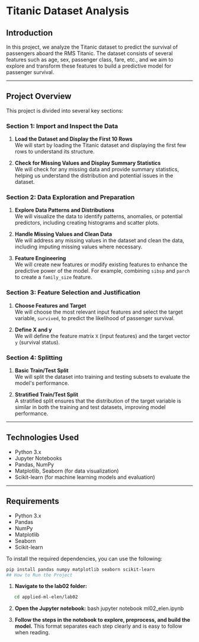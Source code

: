 # Titanic Dataset Analysis

## Introduction

In this project, we analyze the Titanic dataset to predict the survival of passengers aboard the RMS Titanic. The dataset consists of several features such as age, sex, passenger class, fare, etc., and we aim to explore and transform these features to build a predictive model for passenger survival.

---

## Project Overview

This project is divided into several key sections:

### Section 1: Import and Inspect the Data

1. **Load the Dataset and Display the First 10 Rows**  
   We will start by loading the Titanic dataset and displaying the first few rows to understand its structure.

2. **Check for Missing Values and Display Summary Statistics**  
   We will check for any missing data and provide summary statistics, helping us understand the distribution and potential issues in the dataset.

### Section 2: Data Exploration and Preparation

1. **Explore Data Patterns and Distributions**  
   We will visualize the data to identify patterns, anomalies, or potential predictors, including creating histograms and scatter plots.

2. **Handle Missing Values and Clean Data**  
   We will address any missing values in the dataset and clean the data, including imputing missing values where necessary.

3. **Feature Engineering**  
   We will create new features or modify existing features to enhance the predictive power of the model. For example, combining `sibsp` and `parch` to create a `family_size` feature.

### Section 3: Feature Selection and Justification

1. **Choose Features and Target**  
   We will choose the most relevant input features and select the target variable, `survived`, to predict the likelihood of passenger survival.

2. **Define X and y**  
   We will define the feature matrix `X` (input features) and the target vector `y` (survival status).

### Section 4: Splitting

1. **Basic Train/Test Split**  
   We will split the dataset into training and testing subsets to evaluate the model's performance.

2. **Stratified Train/Test Split**  
   A stratified split ensures that the distribution of the target variable is similar in both the training and test datasets, improving model performance.

---

## Technologies Used

- Python 3.x
- Jupyter Notebooks
- Pandas, NumPy
- Matplotlib, Seaborn (for data visualization)
- Scikit-learn (for machine learning models and evaluation)

---

## Requirements

- Python 3.x
- Pandas
- NumPy
- Matplotlib
- Seaborn
- Scikit-learn

To install the required dependencies, you can use the following:

```bash
pip install pandas numpy matplotlib seaborn scikit-learn
## How to Run the Project
```
1. **Navigate to the lab02 folder:**

```bash
   cd applied-ml-elen/lab02
``` 
2. **Open the Jupyter notebook:**
bash
jupyter notebook ml02_elen.ipynb

3. **Follow the steps in the notebook to explore, preprocess, and build the model.**
This format separates each step clearly and is easy to follow when reading.